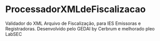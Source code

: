 # ProcessadorXMLdeFiscalizacao
Validador do XML Arquivo de Fiscalização, para IES Emissoras e Registradoras. Desenvolvido pelo GEDAI by Cerbrum e melhorado pleo LabSEC
